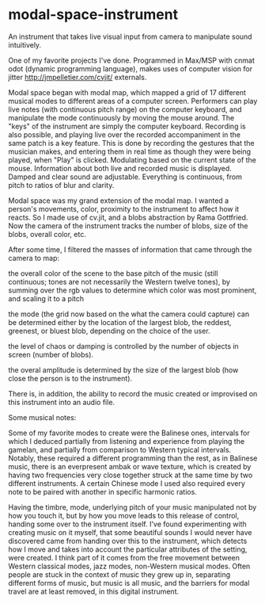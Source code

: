 # modal-space-instrument
An instrument that takes live visual input from camera to manipulate sound intuitively.

One of my favorite projects I've done.
Programmed in Max/MSP with cnmat odot (dynamic programming language), makes uses of computer vision for jitter 
http://jmpelletier.com/cvjit/ externals. 

Modal space began with modal map, which mapped a grid of 17 different musical modes to different 
areas of a computer screen. Performers can play live notes (with continuous pitch range) on the
computer keyboard, and manipulate the mode continuously by moving the mouse around.
The "keys" of the instrument are simply the computer keyboard. Recording is also possible, and playing 
live over the recorded accompaniment in the same patch is a key feature. This is done by recording the 
gestures that the musician makes, and entering them in real time as though they were being played, when 
"Play" is clicked. Modulating based on the current state of the mouse. Information about both live and 
recorded music is displayed. Damped and clear sound are adjustable. Everything is continuous, from pitch
to ratios of blur and clarity. 

Modal space was my grand extension of the modal map. I wanted a person's movements, color, 
proximity to the instrument to affect how it reacts. So I made use of cv.jit, and a blobs
abstraction by Rama Gottfried. Now the camera of the instrument tracks the number of blobs,
size of the blobs, overall color, etc. 

After some time, I filtered the masses of information that came through the camera to map:

the overall color of the scene to the base pitch of the music (still continuous; 
tones are not necessarily the Western twelve tones), by summing over the rgb values
to determine which color was most prominent, and scaling it to a pitch

the mode (the grid now based on the what the camera could capture) can be determined either 
by the location of the largest blob, the reddest, greenest, or bluest blob, depending on the choice of the user. 

the level of chaos or damping is controlled by the number of objects in screen (number of blobs).

the overal amplitude is determined by the size of the largest blob (how close the person is to the instrument).

There is, in addition, the ability to record the music created or improvised on this instrument into an audio file.

Some musical notes:

Some of my favorite modes to create were the Balinese ones,
intervals for which I deduced partially from listening and experience from playing the gamelan,
and partially from comparison to Western typical intervals. Notably, these required a different 
programming than the rest, as in Balinese music, there is an everpresent ambak or wave texture,
which is created by having two frequencies very close together struck at the same time by two different
instruments. A certain Chinese mode I used also required every note to be paired with another in specific
harmonic ratios.

Having the timbre, mode, underlying pitch of your music manipulated not by how you touch it, but by 
how you move leads to this release of control, handing some over to the instrument itself.
I've found experimenting with creating music on it myself, that some beautiful sounds I would never have
discovered came from handing over this to the instrument, which detects how I move and takes into 
account the particular attributes of the setting, were created. I think part of it comes
from the free movement between Western classical modes, jazz modes, non-Western musical modes. 
Often people are stuck in the context of music they grew up in, separating different forms of music,
but music is all music, and the barriers for modal travel are at least removed, in this digital
instrument. 
